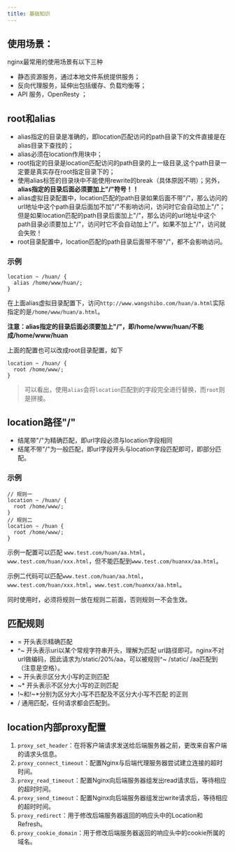 ```yaml
---
title: 基础知识
---
```


## 使用场景：
nginx最常用的使用场景有以下三种
+ 静态资源服务，通过本地文件系统提供服务；
+ 反向代理服务，延伸出包括缓存、负载均衡等；
+ API 服务，OpenResty ；

## root和alias
+ alias指定的目录是准确的，即location匹配访问的path目录下的文件直接是在alias目录下查找的；
+ alias必须在location作用块中；
+ root指定的目录是location匹配访问的path目录的上一级目录,这个path目录一定要是真实存在root指定目录下的；
+ 使用alias标签的目录块中不能使用rewrite的break（具体原因不明）；另外，**alias指定的目录后面必须要加上"/"符号！！**
+ alias虚拟目录配置中，location匹配的path目录如果后面不带"/"，那么访问的url地址中这个path目录后面加不加"/"不影响访问，访问时它会自动加上"/"；但是如果location匹配的path目录后面加上"/"，那么访问的url地址中这个path目录必须要加上"/"，访问时它不会自动加上"/"。如果不加上"/"，访问就会失败！
+ root目录配置中，location匹配的path目录后面带不带"/"，都不会影响访问。

### 示例
```nginx
location ~ /huan/ {
  alias /home/www/huan/;
}
```
在上面alias虚拟目录配置下，访问`http://www.wangshibo.com/huan/a.html`实际指定的是`/home/www/huan/a.html`。

**注意：alias指定的目录后面必须要加上"/"，即/home/www/huan/不能成/home/www/huan**

上面的配置也可以改成root目录配置，如下
```nginx
location ~ /huan/ {
  root /home/www/;
}
```
> 可以看出，使用`alias`会将`location`匹配到的字段完全进行替换，而`root`则是拼接。

## location路径"/"
+ 结尾带"/"为精确匹配，即url字段必须与location字段相同
+ 结尾不带"/"为一般匹配，即url字段开头与location字段匹配即可，即部分匹配。

### 示例
```nginx
// 规则一
location ~ /huan/ {
  root /home/www/;
}
// 规则二
location ~ /huan {
  root /home/www/;
}
```
示例一配置可以匹配 `www.test.com/huan/aa.html`，`www.test.com/huan/xxx.html`，但不能匹配到`www.test.com/huanxx/aa.html`。

示例二代码可以匹配`www.test.com/huan/aa.html`，`www.test.com/huan/xxx.html`，`www.test.com/huanxx/aa.html`。

同时使用时，必须将规则一放在规则二前面，否则规则一不会生效。
## 匹配规则
+ = 开头表示精确匹配
+ ^~ 开头表示uri以某个常规字符串开头，理解为匹配 url路径即可。nginx不对url做编码，因此请求为/static/20%/aa，可以被规则^~ /static/ /aa匹配到（注意是空格）。
+ ~ 开头表示区分大小写的正则匹配
+ ~* 开头表示不区分大小写的正则匹配
+ !~和!~*分别为区分大小写不匹配及不区分大小写不匹配 的正则
+ / 通用匹配，任何请求都会匹配到。

## location内部proxy配置
1. `proxy_set_header`：在将客户端请求发送给后端服务器之前，更改来自客户端的请求头信息。
2. `proxy_connect_timeout`：配置Nginx与后端代理服务器尝试建立连接的超时时间。
3. `proxy_read_timeout`：配置Nginx向后端服务器组发出read请求后，等待相应的超时时间。
4. `proxy_send_timeout`：配置Nginx向后端服务器组发出write请求后，等待相应的超时时间。
5. `proxy_redirect`：用于修改后端服务器返回的响应头中的Location和Refresh。
6. `proxy_cookie_domain`：用于修改后端服务器返回的响应头中的cookie所属的域名。